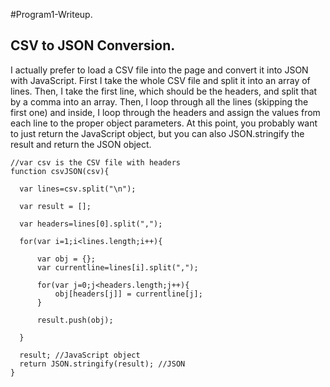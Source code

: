 #Program1-Writeup.
## CSV to JSON Conversion.

I actually prefer to load a CSV file into the page and convert it into JSON with JavaScript.
First I take the whole CSV file and split it into an array of lines. Then, I take the first line,
which should be the headers, and split that by a comma into an array. Then, I loop through all the lines
(skipping the first one) and inside, I loop through the headers and assign the values from each line to 
the proper object parameters. At this point, you probably want to just return the JavaScript object, 
but you can also JSON.stringify the result and return the JSON object.

```
//var csv is the CSV file with headers
function csvJSON(csv){

  var lines=csv.split("\n");

  var result = [];

  var headers=lines[0].split(",");

  for(var i=1;i<lines.length;i++){

	  var obj = {};
	  var currentline=lines[i].split(",");

	  for(var j=0;j<headers.length;j++){
		  obj[headers[j]] = currentline[j];
	  }

	  result.push(obj);

  }
  
  result; //JavaScript object
  return JSON.stringify(result); //JSON
}
```
